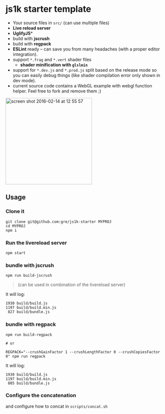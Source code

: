 js1k starter template
=====================

- Your source files in `src/` (can use multiple files)
- **Live reload server**
- **UglifyJS***
- build with **jscrush**
- build with **regpack**
- **ESLint** ready – can save you from many headaches (with a proper editor integration).
- support `*.frag` and `*.vert` shader files
  - **shader minification with `glslmin`**
- support for `*.dev.js` and `*.prod.js` split based on the release mode so you can easily debug things (like shader compilation error only shown in dev mode).
- current source code contains a WebGL example with webgl function helper. Feel free to fork and remove them ;)

<img width="280" alt="screen shot 2016-02-14 at 12 55 57" src="https://cloud.githubusercontent.com/assets/211411/13033536/607199d8-d31a-11e5-8afd-21de56b46bd4.png">


## Usage

### Clone it
```
git clone git@github.com:gre/js1k-starter MYPROJ
cd MYPROJ
npm i
```

### Run the livereload server

```
npm start
```

### bundle with jscrush

```
npm run build-jscrush
```

> (can be used in combination of the livereload server)

It will log:

```
1930 build/build.js
1197 build/build.min.js
 827 build/bundle.js
```

### bundle with regpack

```
npm run build-regpack

# or

REGPACK="--crushGainFactor 1 --crushLengthFactor 0 --crushCopiesFactor 0" npm run regpack
```

It will log:

```
1930 build/build.js
1197 build/build.min.js
 805 build/bundle.js
```

### Configure the concatenation

and configure how to concat in `scripts/concat.sh`
